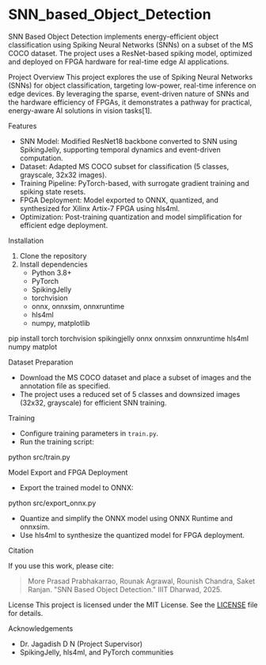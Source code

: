 # SNN_based_Object_Detection

SNN Based Object Detection implements energy-efficient object classification using Spiking Neural Networks (SNNs) on a subset of the MS COCO dataset. The project uses a ResNet-based spiking model, optimized and deployed on FPGA hardware for real-time edge AI applications.

 Project Overview
This project explores the use of Spiking Neural Networks (SNNs) for object classification, targeting low-power, real-time inference on edge devices. By leveraging the sparse, event-driven nature of SNNs and the hardware efficiency of FPGAs, it demonstrates a pathway for practical, energy-aware AI solutions in vision tasks[1].

 Features
- SNN Model: Modified ResNet18 backbone converted to SNN using SpikingJelly, supporting temporal dynamics and event-driven computation.
- Dataset: Adapted MS COCO subset for classification (5 classes, grayscale, 32x32 images).
- Training Pipeline: PyTorch-based, with surrogate gradient training and spiking state resets.
- FPGA Deployment: Model exported to ONNX, quantized, and synthesized for Xilinx Artix-7 FPGA using hls4ml.
- Optimization: Post-training quantization and model simplification for efficient edge deployment.

 Installation
1. Clone the repository
2. Install dependencies
   - Python 3.8+
   - PyTorch
   - SpikingJelly
   - torchvision
   - onnx, onnxsim, onnxruntime
   - hls4ml
   - numpy, matplotlib

pip install torch torchvision spikingjelly onnx onnxsim onnxruntime hls4ml numpy matplot

 Dataset Preparation
- Download the MS COCO dataset and place a subset of images and the annotation file as specified.
- The project uses a reduced set of 5 classes and downsized images (32x32, grayscale) for efficient SNN training.

 Training
- Configure training parameters in `train.py`.
- Run the training script:

python src/train.py
  
 Model Export and FPGA Deployment
- Export the trained model to ONNX:

python src/export_onnx.py

- Quantize and simplify the ONNX model using ONNX Runtime and onnxsim.
- Use hls4ml to synthesize the quantized model for FPGA deployment.

 Citation

If you use this work, please cite:
> More Prasad Prabhakarrao, Rounak Agrawal, Rounish Chandra, Saket Ranjan. "SNN Based Object Detection." IIIT Dharwad, 2025.


 License
This project is licensed under the MIT License. See the [LICENSE](LICENSE) file for details.

 Acknowledgements
- Dr. Jagadish D N (Project Supervisor)
- SpikingJelly, hls4ml, and PyTorch communities

  
